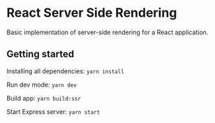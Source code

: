 # React Server Side Rendering

Basic implementation of server-side rendering for a React application.

## Getting started 

Installing all dependencies: `yarn install`

Run dev mode: `yarn dev`

Build app: `yarn build:ssr`

Start Express server: `yarn start`
